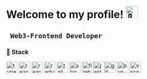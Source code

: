 # Welcome to my profile! <img src="https://fonts.gstatic.com/s/e/notoemoji/latest/1f44b_1f3fb/512.gif" alt="👋" width="32" height="32">
 

**` Web3-Frontend Developer`**
---
### 🍵 Stack


 <img alt="typescript" width="30px" src="https://cdn.jsdelivr.net/gh/devicons/devicon@latest/icons/typescript/typescript-original.svg"/>  <img alt="react" width="30px" src="https://cdn.jsdelivr.net/gh/devicons/devicon@latest/icons/react/react-original.svg"/> <img alt="react" width="30px" src="https://cdn.jsdelivr.net/gh/devicons/devicon@latest/icons/nextjs/nextjs-original.svg"/> <img alt="redux" width="30px" src="https://cdn.jsdelivr.net/gh/devicons/devicon@latest/icons/redux/redux-original.svg"/>  <img alt="tailwindcss" width="30px" src="https://cdn.jsdelivr.net/gh/devicons/devicon@latest/icons/tailwindcss/tailwindcss-original.svg"/> 
<img alt="storybook" width="30px" src="https://cdn.jsdelivr.net/gh/devicons/devicon@latest/icons/storybook/storybook-original.svg"/> <img alt="firebase" width="30px" src="https://cdn.jsdelivr.net/gh/devicons/devicon@latest/icons/firebase/firebase-original.svg"/><img alt="jest" width="30px" src="https://cdn.jsdelivr.net/gh/devicons/devicon@latest/icons/jest/jest-plain.svg"/><img alt="git" width="30px" src="https://cdn.jsdelivr.net/gh/devicons/devicon@latest/icons/git/git-original.svg"/>  <img alt="bun" width="30px" src="https://cdn.jsdelivr.net/gh/devicons/devicon@latest/icons/bun/bun-original.svg"/> <img alt="vscode" width="30px" src="https://cdn.jsdelivr.net/gh/devicons/devicon@latest/icons/vscode/vscode-original.svg"/> 





